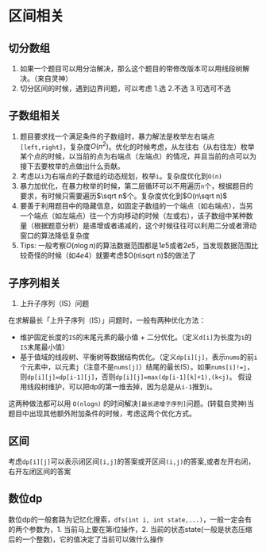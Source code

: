 # 区间相关
## 切分数组
1. 如果一个题目可以用分治解决，那么这个题目的带修改版本可以用线段树解决。（来自灵神）
2. 切分区间的时候，遇到边界问题，可以考虑 1.选 2.不选 3.可选可不选

## 子数组相关
1. 题目要求找一个满足条件的子数组时，暴力解法是枚举左右端点`[left,right]`，复杂度$O(n^2)$。优化的时候考虑，从左往右（从右往左）枚举某个点的时候，以当前的点为右端点（左端点）的情况，并且当前的点可以为接下去要枚举的点做出什么贡献。
2. 考虑以`i`为右端点的子数组的动态规划，枚举`i`。复杂度优化到`O(n)`
3. 暴力加优化，在暴力枚举的时候，第二层循环可以不用遍历`n`个，根据题目的要求，有时候只需要遍历$\sqrt n$个。复杂度优化到$O(n\sqrt n)$
4. 要善于利用题目中的隐藏信息，如固定子数组的一个端点（如右端点），当另一个端点（如左端点）往一个方向移动的时候（左或右），该子数组中某种数量（根据题意分析）是递增或者递减的，这个时候往往可以利用二分或者滑动窗口的算法降低复杂度
5. Tips: 一般考察$O(n\log n)$的算法数据范围都是$1e5$或者$2e5$，当发现数据范围比较奇怪的时候（如$4e4$）就要考虑$O(n\sqrt n)$的做法了

## 子序列相关
1. 上升子序列（IS）问题

在求解最长「上升子序列（IS）」问题时，一般有两种优化方法：
- 维护固定长度的`IS`的末尾元素的最小值 + 二分优化。（定义`d[i]`为长度为`i`的`IS`末尾最小值）
- 基于值域的线段树、平衡树等数据结构优化。（定义`dp[i][j]`，表示`nums`的前`i`个元素中，以元素`j`（注意不是`nums[j]`）结尾的最长IS）。如果`nums[i]!=j`，则`dp[i][j]=dp[i-1][j]`，否则`dp[i][j]=max(dp[i-1][k]+1),(k<j)`。
假设用线段树维护，可以把dp的第一维去掉，因为总是从`i-1`推到`i`。

这两种做法都可以用 `O(nlog⁡n)` 的时间解决`[最长递增子序列]`问题。(转载自灵神)当题目中出现其他额外附加条件的时候，考虑这两个优化方式。

## 区间
考虑`dp[i][j]`可以表示闭区间`[i,j]`的答案或开区间`(i,j)`的答案,或者左开右闭，右开左闭区间的答案

## 数位dp
数位dp的一般套路为记忆化搜索，`dfs(int i, int state,...)`，一般一定会有的两个参数为，1. 当前马上要在第i位操作，2. 当前的状态state(一般是状态压缩后的一个整数)，它的值决定了当前可以做什么操作


